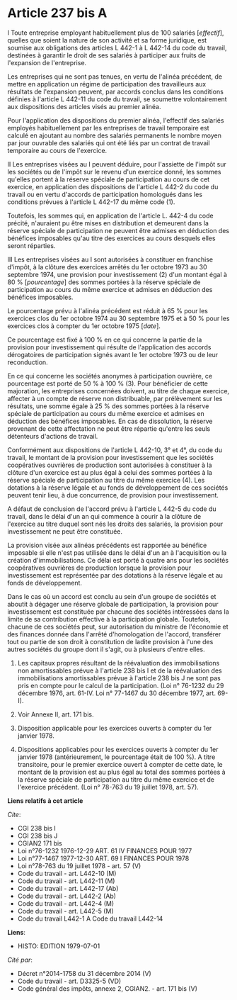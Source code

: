 # Article 237 bis A

I  Toute entreprise employant habituellement plus de 100 salariés [*effectif*], quelles que soient la nature de son activité
et sa forme juridique, est soumise aux obligations des articles L 442-1 à L 442-14 du code du travail, destinées à garantir
le droit de ses salariés à participer aux fruits de l'expansion de l'entreprise.

Les entreprises qui ne sont pas tenues, en vertu de l'alinéa précédent, de mettre en application un régime de participation
des travailleurs aux résultats de l'expansion peuvent, par accords conclus dans les conditions définies à l'article L 442-11
du code du travail, se soumettre volontairement aux dispositions des articles visés au premier alinéa.

Pour l'application des dispositions du premier alinéa, l'effectif des salariés employés habituellement par les entreprises de
travail temporaire est calculé en ajoutant au nombre des salariés permanents le nombre moyen par jour ouvrable des salariés
qui ont été liés par un contrat de travail temporaire au cours de l'exercice.

II  Les entreprises visées au I peuvent déduire, pour l'assiette de l'impôt sur les sociétés ou de l'impôt sur le revenu d'un
exercice donné, les sommes qu'elles portent à la réserve spéciale de participation au cours de cet exercice, en application
des dispositions de l'article L 442-2 du code du travail ou en vertu d'accords de participation homologués dans les
conditions prévues à l'article L 442-17 du même code (1).

Toutefois, les sommes qui, en application de l'article L. 442-4 du code précité, n'auraient pu être mises en distribution et
demeurent dans la réserve spéciale de participation ne peuvent être admises en déduction des bénéfices imposables qu'au titre
des exercices au cours desquels elles seront réparties.

III  Les entreprises visées au I sont autorisées à constituer en franchise d'impôt, à la clôture des exercices arrêtés du 1er
octobre 1973 au 30 septembre 1974, une provision pour investissement (2) d'un montant égal à 80 % [*pourcentage*] des sommes
portées à la réserve spéciale de participation au cours du même exercice et admises en déduction des bénéfices imposables.

Le pourcentage prévu à l'alinéa précédent est réduit à 65 % pour les exercices clos du 1er octobre 1974 au 30 septembre 1975
et à 50 % pour les exercices clos à compter du 1er octobre 1975 [*date*].

Ce pourcentage est fixé à 100 % en ce qui concerne la partie de la provision pour investissement qui résulte de l'application
des accords dérogatoires de participation signés avant le 1er octobre 1973 ou de leur reconduction.

En ce qui concerne les sociétés anonymes à participation ouvrière, ce pourcentage est porté de 50 % à 100 % (3). Pour
bénéficier de cette majoration, les entreprises concernées doivent, au titre de chaque exercice, affecter à un compte de
réserve non distribuable, par prélèvement sur les résultats, une somme égale à 25 % des sommes portées à la réserve spéciale
de participation au cours du même exercice et admises en déduction des bénéfices imposables. En cas de dissolution, la
réserve provenant de cette affectation ne peut être répartie qu'entre les seuls détenteurs d'actions de travail.

Conformément aux dispositions de l'article L 442-10, 3° et 4°, du code du travail, le montant de la provision pour
investissement que les sociétés coopératives ouvrières de production sont autorisées à constituer à la clôture d'un exercice
est au plus égal à celui des sommes portées à la réserve spéciale de participation au titre du même exercice (4). Les
dotations à la réserve légale et au fonds de développement de ces sociétés peuvent tenir lieu, à due concurrence, de
provision pour investissement.

A défaut de conclusion de l'accord prévu à l'article L 442-5 du code du travail, dans le délai d'un an qui commence à courir
à la clôture de l'exercice au titre duquel sont nés les droits des salariés, la provision pour investissement ne peut être
constituée.

La provision visée aux alinéas précédents est rapportée au bénéfice imposable si elle n'est pas utilisée dans le délai d'un
an à l'acquisition ou la création d'immobilisations. Ce délai est porté à quatre ans pour les sociétés coopératives ouvrières
de production lorsque la provision pour investissement est représentée par des dotations à la réserve légale et au fonds de
développement.

Dans le cas où un accord est conclu au sein d'un groupe de sociétés et aboutit à dégager une réserve globale de
participation, la provision pour investissement est constituée par chacune des sociétés intéressées dans la limite de sa
contribution effective à la participation globale. Toutefois, chacune de ces sociétés peut, sur autorisation du ministre de
l'économie et des finances donnée dans l'arrêté d'homologation de l'accord, transférer tout ou partie de son droit à
constitution de ladite provision à l'une des autres sociétés du groupe dont il s'agit, ou à plusieurs d'entre elles.

1)  Les capitaux propres résultant de la réévaluation des immobilisations non amortissables prévue à l'article 238 bis I et
de la réévaluation des immobilisations amortissables prévue à l'article 238 bis J ne sont pas pris en compte pour le calcul
de la participation. (Loi n° 76-1232 du 29 décembre 1976, art. 61-IV. Loi n° 77-1467 du 30 décembre 1977, art. 69-I).

2)  Voir Annexe II, art. 171 bis.

3)  Disposition applicable pour les exercices ouverts à compter du 1er janvier 1978.

4)  Dispositions applicables pour les exercices ouverts à compter du 1er janvier 1978 (antérieurement, le pourcentage était
de 100 %). A titre transitoire, pour le premier exercice ouvert à compter de cette date, le montant de la provision est au
plus égal au total des sommes portées à la réserve spéciale de participation au titre du même exercice et de l'exercice
précédent. (Loi n°  78-763 du 19 juillet 1978, art. 57).

**Liens relatifs à cet article**

_Cite_:

  - CGI 238 bis I
  - CGI 238 bis J
  - CGIAN2 171 bis
  - Loi n°76-1232 1976-12-29 ART. 61 IV FINANCES POUR 1977
  - Loi n°77-1467 1977-12-30 ART. 69 I FINANCES POUR 1978
  - Loi n°78-763 du 19 juillet 1978 - art. 57 (V)
  - Code du travail - art. L442-10 (M)
  - Code du travail - art. L442-11 (M)
  - Code du travail - art. L442-17 (Ab)
  - Code du travail - art. L442-2 (Ab)
  - Code du travail - art. L442-4 (M)
  - Code du travail - art. L442-5 (M)
  - Code du travail L442-1 A Code du travail L442-14

**Liens**:

  - HISTO: EDITION 1979-07-01

_Cité par_:

  - Décret n°2014-1758 du 31 décembre 2014 (V)
  - Code du travail - art. D3325-5 (VD)
  - Code général des impôts, annexe 2, CGIAN2. - art. 171 bis (V)
